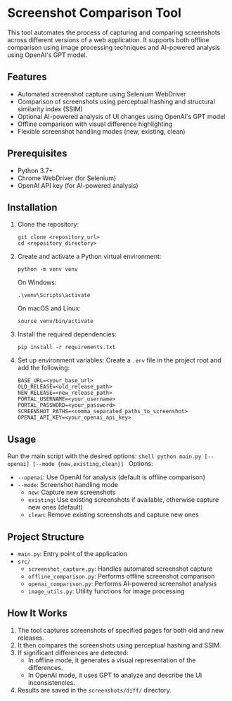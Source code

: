 # Screenshot Comparison Tool

This tool automates the process of capturing and comparing screenshots across different versions of a web application. It supports both offline comparison using image processing techniques and AI-powered analysis using OpenAI's GPT model.

## Features

- Automated screenshot capture using Selenium WebDriver
- Comparison of screenshots using perceptual hashing and structural similarity index (SSIM)
- Optional AI-powered analysis of UI changes using OpenAI's GPT model
- Offline comparison with visual difference highlighting
- Flexible screenshot handling modes (new, existing, clean)

## Prerequisites

- Python 3.7+
- Chrome WebDriver (for Selenium)
- OpenAI API key (for AI-powered analysis)

## Installation

1. Clone the repository:
    ```shell
    git clone <repository_url>
    cd <repository_directory>
    ```

2. Create and activate a Python virtual environment:
    ```shell
    python -m venv venv
    ```

      On Windows:
      ```shell
      .\venv\Scripts\activate
      ```
    
      On macOS and Linux:
      ```shell
      source venv/bin/activate
      ```

  

3. Install the required dependencies:
    ```shell
    pip install -r requirements.txt
    ```

4. Set up environment variables:
Create a `.env` file in the project root and add the following:
    ```
    BASE_URL=<your_base_url>
    OLD_RELEASE=<old_release_path>
    NEW_RELEASE=<new_release_path>
    PORTAL_USERNAME=<your_username>
    PORTAL_PASSWORD=<your_password>
    SCREENSHOT_PATHS=<comma_separated_paths_to_screenshot>
    OPENAI_API_KEY=<your_openai_api_key>
    ```

## Usage

Run the main script with the desired options:
    ```shell
    python main.py [--openai] [--mode {new,existing,clean}]
    ```
Options:
- `--openai`: Use OpenAI for analysis (default is offline comparison)
- `--mode`: Screenshot handling mode
  - `new`: Capture new screenshots
  - `existing`: Use existing screenshots if available, otherwise capture new ones (default)
  - `clean`: Remove existing screenshots and capture new ones

## Project Structure

- `main.py`: Entry point of the application
- `src/`
  - `screenshot_capture.py`: Handles automated screenshot capture
  - `offline_comparison.py`: Performs offline screenshot comparison
  - `openai_comparison.py`: Performs AI-powered screenshot analysis
  - `image_utils.py`: Utility functions for image processing

## How It Works

1. The tool captures screenshots of specified pages for both old and new releases.
2. It then compares the screenshots using perceptual hashing and SSIM.
3. If significant differences are detected:
   - In offline mode, it generates a visual representation of the differences.
   - In OpenAI mode, it uses GPT to analyze and describe the UI inconsistencies.
4. Results are saved in the `screenshots/diff/` directory.